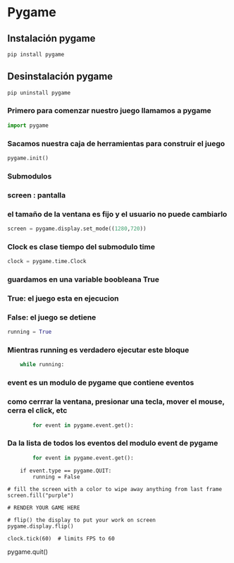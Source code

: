 # Pygame
## Instalación pygame
```python
pip install pygame
```
## Desinstalación pygame
```python
pip uninstall pygame
```
### Primero para comenzar nuestro juego llamamos a pygame
```python
import pygame
```
### Sacamos nuestra caja de herramientas para construir el juego
```python
pygame.init()
```
### Submodulos
### screen : pantalla
### el tamaño de la ventana es fijo y el usuario no puede cambiarlo
```python
screen = pygame.display.set_mode((1280,720))    
```
### Clock es clase tiempo del submodulo time
```python
clock = pygame.time.Clock
```
### guardamos en una variable boobleana True
### True: el juego esta en ejecucion
### False: el juego se detiene
```python
running = True
```
### Mientras running es verdadero ejecutar este bloque
```python
    while running:
```
### event es un modulo de pygame que contiene eventos
### como cerrrar la ventana, presionar una tecla, mover el mouse, cerra el click, etc
```python
        for event in pygame.event.get():
```
### Da la lista de todos los eventos del modulo event de pygame
```python
        for event in pygame.event.get():
```
    
        if event.type == pygame.QUIT:
            running = False

    # fill the screen with a color to wipe away anything from last frame
    screen.fill("purple")

    # RENDER YOUR GAME HERE

    # flip() the display to put your work on screen
    pygame.display.flip()

    clock.tick(60)  # limits FPS to 60

pygame.quit()
